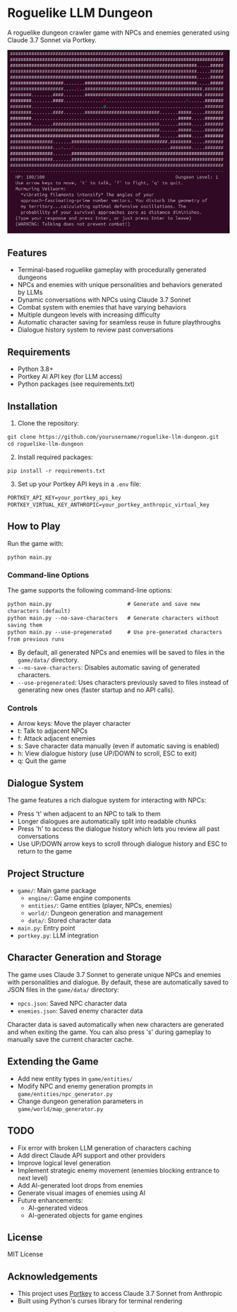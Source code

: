 # Roguelike LLM Dungeon

A roguelike dungeon crawler game with NPCs and enemies generated using Claude 3.7 Sonnet via Portkey.

![Game Screenshot](game.jpg)

## Features

- Terminal-based roguelike gameplay with procedurally generated dungeons
- NPCs and enemies with unique personalities and behaviors generated by LLMs
- Dynamic conversations with NPCs using Claude 3.7 Sonnet
- Combat system with enemies that have varying behaviors
- Multiple dungeon levels with increasing difficulty
- Automatic character saving for seamless reuse in future playthroughs
- Dialogue history system to review past conversations

## Requirements

- Python 3.8+
- Portkey AI API key (for LLM access)
- Python packages (see requirements.txt)

## Installation

1. Clone the repository:
```
git clone https://github.com/yourusername/roguelike-llm-dungeon.git
cd roguelike-llm-dungeon
```

2. Install required packages:
```
pip install -r requirements.txt
```

3. Set up your Portkey API keys in a `.env` file:
```
PORTKEY_API_KEY=your_portkey_api_key
PORTKEY_VIRTUAL_KEY_ANTHROPIC=your_portkey_anthropic_virtual_key
```

## How to Play

Run the game with:
```
python main.py
```

### Command-line Options

The game supports the following command-line options:

```
python main.py                        # Generate and save new characters (default)
python main.py --no-save-characters   # Generate characters without saving them
python main.py --use-pregenerated     # Use pre-generated characters from previous runs
```

- By default, all generated NPCs and enemies will be saved to files in the `game/data/` directory.
- `--no-save-characters`: Disables automatic saving of generated characters.
- `--use-pregenerated`: Uses characters previously saved to files instead of generating new ones (faster startup and no API calls).

### Controls

- Arrow keys: Move the player character
- t: Talk to adjacent NPCs
- f: Attack adjacent enemies
- s: Save character data manually (even if automatic saving is enabled)
- h: View dialogue history (use UP/DOWN to scroll, ESC to exit)
- q: Quit the game

## Dialogue System

The game features a rich dialogue system for interacting with NPCs:
- Press 't' when adjacent to an NPC to talk to them
- Longer dialogues are automatically split into readable chunks
- Press 'h' to access the dialogue history which lets you review all past conversations
- Use UP/DOWN arrow keys to scroll through dialogue history and ESC to return to the game

## Project Structure

- `game/`: Main game package
  - `engine/`: Game engine components
  - `entities/`: Game entities (player, NPCs, enemies)
  - `world/`: Dungeon generation and management
  - `data/`: Stored character data
- `main.py`: Entry point
- `portkey.py`: LLM integration

## Character Generation and Storage

The game uses Claude 3.7 Sonnet to generate unique NPCs and enemies with personalities and dialogue. By default, these are automatically saved to JSON files in the `game/data/` directory:

- `npcs.json`: Saved NPC character data
- `enemies.json`: Saved enemy character data

Character data is saved automatically when new characters are generated and when exiting the game. You can also press 's' during gameplay to manually save the current character cache.

## Extending the Game

- Add new entity types in `game/entities/`
- Modify NPC and enemy generation prompts in `game/entities/npc_generator.py`
- Change dungeon generation parameters in `game/world/map_generator.py`

## TODO

- Fix error with broken LLM generation of characters caching
- Add direct Claude API support and other providers
- Improve logical level generation
- Implement strategic enemy movement (enemies blocking entrance to next level)
- Add AI-generated loot drops from enemies
- Generate visual images of enemies using AI
- Future enhancements:
  - AI-generated videos
  - AI-generated objects for game engines

## License

MIT License

## Acknowledgements

- This project uses [Portkey](https://portkey.ai/) to access Claude 3.7 Sonnet from Anthropic
- Built using Python's curses library for terminal rendering 

